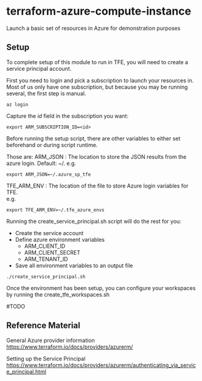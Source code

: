 # terraform-azure-compute-instance
Launch a basic set of resources in Azure for demonstration purposes

## Setup
To complete setup of this module to run in TFE, you will need to create a service principal account.   

First you need to login and pick a subscription to launch  your resources in.   Most of us only have one subscription, but because you may be running several, the first step is manual.   

```
az login
```

Capture the _id_ field in the subscription you want:
```
export ARM_SUBSCRIPTION_ID=<id>
```

Before running the setup script, there are other variables to either set beforehand or during script runtime.   

Those are:
ARM_JSON : The location to store the JSON results from the azure login.  Default: ~/.
e.g.
```
export ARM_JSON=~/.azure_sp_tfe
```

TFE_ARM_ENV : The location of the file to store Azure login variables for TFE.  
e.g.
```
export TFE_ARM_ENV=~/.tfe_azure_envs
```

Running the create_service_principal.sh script will do the rest for you:
* Create the service account
* Define azure environment variables
  * ARM_CLIENT_ID
  * ARM_CLIENT_SECRET 
  * ARM_TENANT_ID 
* Save all environment variables to an output file

```
./create_service_principal.sh
```

Once the environment has been setup, you can configure your workspaces by running the create_tfe_workspaces.sh

#TODO

## Reference Material
General Azure provider information
https://www.terraform.io/docs/providers/azurerm/

Setting up the Service Principal
https://www.terraform.io/docs/providers/azurerm/authenticating_via_service_principal.html



